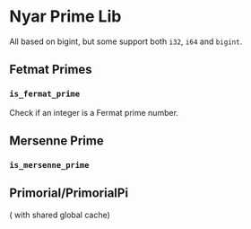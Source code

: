 Nyar Prime Lib
==============

All based on bigint, but some support both `i32`, `i64` and `bigint`.

## Fetmat Primes

### `is_fermat_prime`

Check if an integer is a Fermat prime number.



## Mersenne Prime

### `is_mersenne_prime`

## Primorial/PrimorialPi


( with shared global cache)
